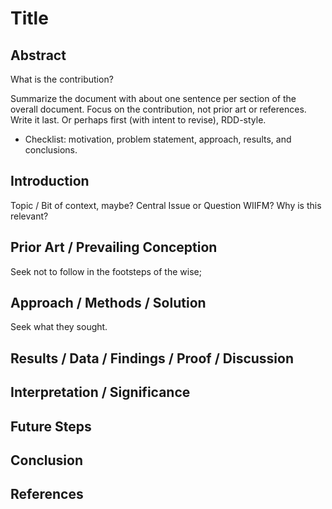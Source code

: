 # Title

## Abstract

What is the contribution?

Summarize the document with about one sentence per section of the overall document.
Focus on the contribution, not prior art or references.
Write it last. Or perhaps first (with intent to revise), RDD-style.

* Checklist: motivation, problem statement, approach, results, and conclusions.

## Introduction

Topic / Bit of context, maybe?
Central Issue or Question
WIIFM? Why is this relevant?

## Prior Art / Prevailing Conception

Seek not to follow in the footsteps of the wise;

## Approach / Methods / Solution

Seek what they sought.

## Results / Data / Findings / Proof / Discussion

## Interpretation / Significance

## Future Steps

## Conclusion

## References

